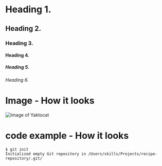 # Heading 1.
## Heading 2.
### Heading 3.
#### Heading 4.
##### Heading 5.
###### Heading 6.

# Image - How it looks
![Image of Yaktocat](https://octodex.github.com/images/yaktocat.png)

# code example - How it looks
```
$ git init
Initialized empty Git repository in /Users/skills/Projects/recipe-repository/.git/
```

